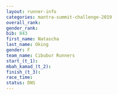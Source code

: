 ```yaml
---
layout: runner-info 
categories: mantra-summit-challenge-2019 
overall_rank:
gender_rank:
bib: 843
first_name: Natascha
last_name: Oking
gender: F
team_name: Cibubur Runners
start_(t_1): 
mbah_kamad_(t_2): 
finish_(t_3): 
race_time: 
status: DNS
---
```

